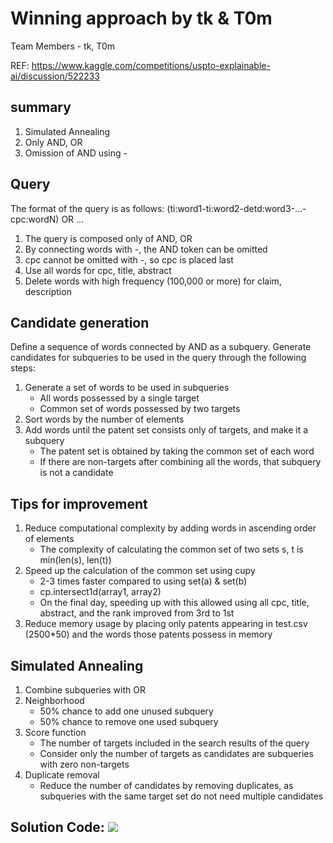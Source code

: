 # Winning approach by tk & T0m

Team Members - tk, T0m

REF: https://www.kaggle.com/competitions/uspto-explainable-ai/discussion/522233

## summary

1. Simulated Annealing
2. Only AND, OR
3. Omission of AND using -

## Query

The format of the query is as follows:
(ti:word1-ti:word2-detd:word3-…-cpc:wordN) OR …

1. The query is composed only of AND, OR
2. By connecting words with -, the AND token can be omitted
3. cpc cannot be omitted with -, so cpc is placed last
4. Use all words for cpc, title, abstract
5. Delete words with high frequency (100,000 or more) for claim, description

## Candidate generation

Define a sequence of words connected by AND as a subquery.
Generate candidates for subqueries to be used in the query through the following steps:

1. Generate a set of words to be used in subqueries
   - All words possessed by a single target
   - Common set of words possessed by two targets
2. Sort words by the number of elements
3. Add words until the patent set consists only of targets, and make it a subquery
   - The patent set is obtained by taking the common set of each word
   - If there are non-targets after combining all the words, that subquery is not a candidate

## Tips for improvement

1. Reduce computational complexity by adding words in ascending order of elements
   - The complexity of calculating the common set of two sets s, t is min(len(s), len(t))
2. Speed up the calculation of the common set using cupy
   - 2-3 times faster compared to using set(a) & set(b)
   - cp.intersect1d(array1, array2)
   - On the final day, speeding up with this allowed using all cpc, title, abstract, and the rank improved from 3rd to 1st
3. Reduce memory usage by placing only patents appearing in test.csv (2500\*50) and the words those patents possess in memory

## Simulated Annealing

1. Combine subqueries with OR
2. Neighborhood
   - 50% chance to add one unused subquery
   - 50% chance to remove one used subquery
3. Score function
   - The number of targets included in the search results of the query
   - Consider only the number of targets as candidates are subqueries with zero non-targets
4. Duplicate removal
   - Reduce the number of candidates by removing duplicates, as subqueries with the same target set do not need multiple candidates

## Solution Code: ![](1st_Rank_Solution_Code.ipynb)
